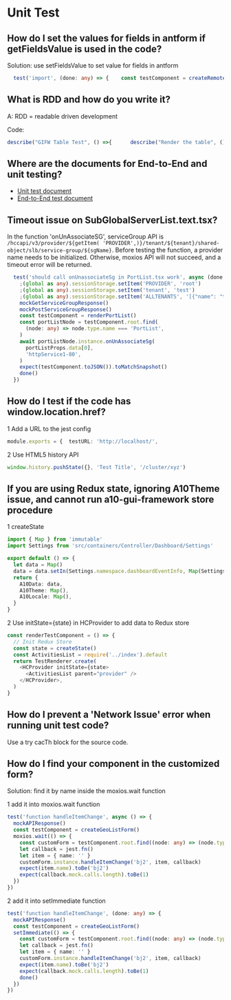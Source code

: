 # Unit Test

## How do I set the values for fields in antform if getFieldsValue is used in the code?

Solution: use setFieldsValue to set value for fields in antform

```typescript
  test('import', (done: any) => {    const testComponent = createRemoteImportForm()    const form = testComponent.root.find(      (node: any) => (node.type as any).name === 'RemoteImportForm',    )    form.instance.props.form.setFieldsValue(getFieldsValueImport)    setImmediate(() => {      form.instance.handleImport()      moxios.wait(() => {        expect(form.instance.props.onClose.mock.calls.length).toBe(1)        done()      })    })  })
```

## What is RDD and how do you write it?

A: RDD = readable driven development

Code:

```typescript
describe("GIFW Table Test", () =>{      describe("Render the table", () =>{            it("Render Column A", () => {});            .....            it("Render Operation Actions", () => {});      });​      describe("Operate the Table", () =>{            it("Click Delete Button", () => {});            .....            it("Search Filter.", () => {});      });​});
```

## Where are the documents for End-to-End and unit testing?

* [Unit test document](https://teams.microsoft.com/_#/docx/viewer/teams/https%3A~2F~2Fa10networks.sharepoint.com~2Fsites~2FGUIFuture~2FShared%20Documents~2FGeneral~2Fauto-test~2Funittest_handbook.docx?threadId=19%3Ae81ccb01ec2e48f9b6f4fd21da53fad6%40thread.skype&baseUrl=https%3A~2F~2Fa10networks.sharepoint.com~2Fsites~2FGUIFuture&fileId=ED9FF30D-80C8-4C55-A08E-A6C7D3C378DB&ctx=files&viewerAction=view)​
* [End-to-End test document](https://teams.microsoft.com/_#/docx/viewer/teams/https%3A~2F~2Fa10networks.sharepoint.com~2Fsites~2FGUIFuture~2FShared%20Documents~2FGeneral~2Fauto-test~2Fe2etest_handbook.docx?threadId=19%3Ae81ccb01ec2e48f9b6f4fd21da53fad6%40thread.skype&baseUrl=https%3A~2F~2Fa10networks.sharepoint.com~2Fsites~2FGUIFuture&fileId=CC8F2496-CCCB-4CCF-AA05-CCFE5F8922F7&ctx=files&viewerAction=view)​

## Timeout issue on SubGlobalServerList.text.tsx?

In the function 'onUnAssociateSG', serviceGroup API is `/hccapi/v3/provider/${getItem( 'PROVIDER',)}/tenant/${tenant}/shared-object/slb/service-group/${sgName}`. Before testing the function, a provider name needs to be initialized. Otherwise, moxios API will not succeed, and a timeout error will be returned.

```typescript
  test('should call onUnassociateSg in PortList.tsx work', async (done: any) => {
    ;(global as any).sessionStorage.setItem('PROVIDER', 'root')
    ;(global as any).sessionStorage.setItem('tenant', 'test')
    ;(global as any).sessionStorage.setItem('ALLTENANTS', '[{"name": "test"}]')
    mockGetServiceGroupResponse()
    mockPostServiceGroupResponse()
    const testComponent = renderPortList()
    const portListNode = testComponent.root.find(
      (node: any) => node.type.name === 'PortList',
    )
    await portListNode.instance.onUnAssociateSg(
      portListProps.data[0],
      'httpService1-80',
    )
    expect(testComponent.toJSON()).toMatchSnapshot()
    done()
  })
```

## How  do I test if the code has window.location.href?

1 Add a URL to the jest config

```typescript
module.exports = {  testURL: 'http://localhost/',
```

2 Use HTML5 history API

```typescript
window.history.pushState({}, 'Test Title', '/cluster/xyz')
```

## If you are using Redux state, ignoring A10Theme issue, and cannot run a10-gui-framework store procedure

1 createState

```typescript
import { Map } from 'immutable'
import Settings from 'src/containers/Controller/Dashboard/Settings'

export default () => {
  let data = Map()
  data = data.setIn(Settings.namespace.dashboardEventInfo, Map(Settings.rangePeriod))
  return {
    A10Data: data,
    A10Theme: Map(),
    A10Locale: Map(),
  }
}
```

2 Use initState={state} in HCProvider to add data to Redux store

```typescript
const renderTestComponent = () => {
  // Init Redux Store
  const state = createState()
  const ActivitiesList = require('../index').default
  return TestRenderer.create(
    <HCProvider initState={state>
      <ActivitiesList parent="provider" />
    </HCProvider>,
  )
}
```

## How do I prevent a 'Network Issue' error when running unit test code?

Use a try cacTh block for the source code.

## How do I find your component in the customized form?

Solution: find it by name inside the moxios.wait function

1 add it into moxios.wait function

```typescript
test('function handleItemChange', async () => {
  mockAPIResponse()
  const testComponent = createGeoListForm()
  moxios.wait(() => {
    const customForm = testComponent.root.find((node: any) => (node.type as any).name === 'GeoListForm')
    let callback = jest.fn()
    let item = { name: '' }
    customForm.instance.handleItemChange('bj2', item, callback)
    expect(item.name).toBe('bj2')
    expect(callback.mock.calls.length).toBe(1)
  })
})
```

2 add it into setImmediate function

```typescript
test('function handleItemChange', (done: any) => {
  mockAPIResponse()
  const testComponent = createGeoListForm()
  setImmediate(() => {
    const customForm = testComponent.root.find((node: any) => (node.type as any).name === 'GeoListForm')
    let callback = jest.fn()
    let item = { name: '' }
    customForm.instance.handleItemChange('bj2', item, callback)
    expect(item.name).toBe('bj2')
    expect(callback.mock.calls.length).toBe(1)
    done()
  })
})
```

